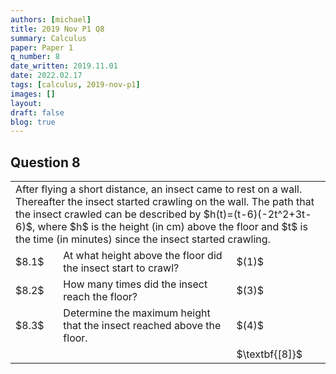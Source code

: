 ```yaml
---
authors: [michael]
title: 2019 Nov P1 Q8
summary: Calculus
paper: Paper 1
q_number: 8
date_written: 2019.11.01
date: 2022.02.17
tags: [calculus, 2019-nov-p1]
images: []
layout:
draft: false
blog: true
---
```


## Question 8

<table class="border-collapse">
  <tbody>
    <tr>
      <td colSpan="3">After flying a short distance, an insect came to rest on a wall. Thereafter the insect started crawling on the wall. The path that the insect crawled can be described by $h(t)=(t-6)(-2t^2+3t-6)$, where $h$ is the height (in cm) above the floor and $t$ is the time (in minutes) since the insect started crawling.</td>
    </tr>
    <tr>
      <td>$8.1$</td>
      <td>At what height above the floor did the insect start to crawl?</td>
      <td>$(1)$</td>
    </tr> 
    <tr>
      <td>$8.2$</td>
      <td>How many times did the insect reach the floor?</td>
      <td>$(3)$</td>
    </tr>
    <tr>
      <td>$8.3$</td>
      <td>Determine the maximum height that the insect reached above the floor.</td>
      <td>$(4)$</td>
    </tr>
    <tr>
      <td></td>
      <td></td>
      <td>$\textbf{[8]}$</td>
    </tr>
  </tbody>
</table>
